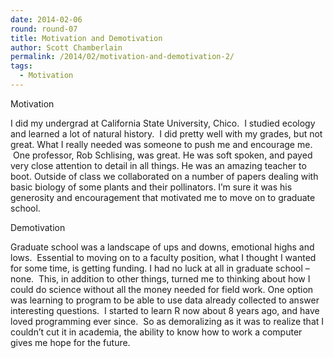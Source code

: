 ```yaml
---
date: 2014-02-06
round: round-07
title: Motivation and Demotivation
author: Scott Chamberlain
permalink: /2014/02/motivation-and-demotivation-2/
tags:
  - Motivation
---
```

Motivation

I did my undergrad at California State University, Chico.  I studied ecology and learned a lot of natural history.  I did pretty well with my grades, but not great. What I really needed was someone to push me and encourage me.  One professor, Rob Schlising, was great. He was soft spoken, and payed very close attention to detail in all things. He was an amazing teacher to boot. Outside of class we collaborated on a number of papers dealing with basic biology of some plants and their pollinators. I&#8217;m sure it was his generosity and encouragement that motivated me to move on to graduate school.

Demotivation

Graduate school was a landscape of ups and downs, emotional highs and lows.  Essential to moving on to a faculty position, what I thought I wanted for some time, is getting funding. I had no luck at all in graduate school &#8211; none.  This, in addition to other things, turned me to thinking about how I could do science without all the money needed for field work. One option was learning to program to be able to use data already collected to answer interesting questions.  I started to learn R now about 8 years ago, and have loved programming ever since.  So as demoralizing as it was to realize that I couldn&#8217;t cut it in academia, the ability to know how to work a computer gives me hope for the future.
